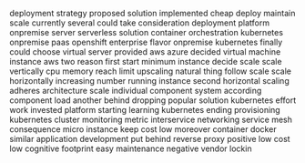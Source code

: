 deployment strategy proposed solution implemented cheap deploy maintain scale currently several could take consideration deployment platform onpremise server serverless solution container orchestration kubernetes onpremise paas openshift enterprise flavor onpremise kubernetes finally could choose virtual server provided aws azure decided virtual machine instance aws two reason first start minimum instance decide scale scale vertically cpu memory reach limit upscaling natural thing follow scale scale horizontally increasing number running instance second horizontal scaling adheres architecture scale individual component system according component load another behind dropping popular solution kubernetes effort work invested platform starting learning kubernetes ending provisioning kubernetes cluster monitoring metric interservice networking service mesh consequence micro instance keep cost low moreover container docker similar application development put behind reverse proxy positive low cost low cognitive footprint easy maintenance negative vendor lockin